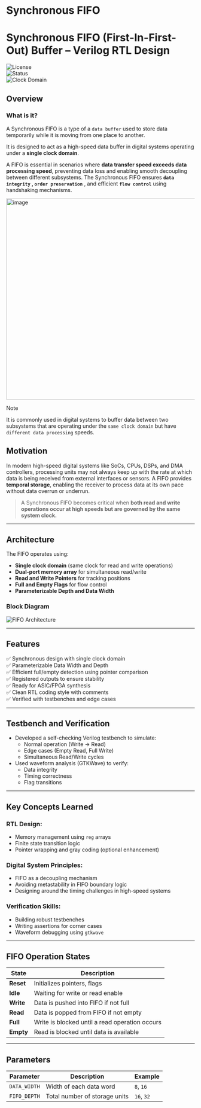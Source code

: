 # Synchronous FIFO 

# Synchronous FIFO (First-In-First-Out) Buffer – Verilog RTL Design

![License](https://img.shields.io/badge/Language-Verilog-informational)  
![Status](https://img.shields.io/badge/Status-Completed-brightgreen)  
![Clock Domain](https://img.shields.io/badge/Clock-Synchronous-blue)

## Overview

### What is it?
  A Synchronous FIFO is a type of a `data buffer` used to store data temporarily while it is moving from one place to another.

  It is  designed to act as a high-speed data buffer in digital systems operating under a **single clock domain**.

  A FIFO is essential in scenarios where **data transfer speed exceeds data processing speed**, preventing data loss and enabling smooth decoupling between different subsystems. The Synchronous FIFO ensures **`data integrity` , `order preservation`**  , and efficient **`flow control`** using handshaking mechanisms.

<img width="1024" height="538" alt="image" src="https://github.com/user-attachments/assets/ce6d7aba-6561-475f-a4d5-fd771314f53d" />

>[!NOTE]
> It is commonly used in digital systems to buffer data between two subsystems that are operating under the `same clock domain` but have `different data processing` speeds. 

## Motivation

In modern high-speed digital systems like SoCs, CPUs, DSPs, and DMA controllers, processing units may not always keep up with the rate at which data is being received from external interfaces or sensors. A FIFO provides **temporal storage**, enabling the receiver to process data at its own pace without data overrun or underrun.

> A Synchronous FIFO becomes critical when **both read and write operations occur at high speeds but are governed by the same system clock.**

---

## Architecture

The FIFO operates using:

- **Single clock domain** (same clock for read and write operations)
- **Dual-port memory array** for simultaneous read/write
- **Read and Write Pointers** for tracking positions
- **Full and Empty Flags** for flow control
- **Parameterizable Depth and Data Width**

### Block Diagram

![FIFO Architecture](https://github.com/user-attachments/assets/13244c13-abe4-47df-820f-0883010b503e)

---

## Features

✅ Synchronous design with single clock domain  
✅ Parameterizable Data Width and Depth  
✅ Efficient full/empty detection using pointer comparison  
✅ Registered outputs to ensure stability  
✅ Ready for ASIC/FPGA synthesis  
✅ Clean RTL coding style with comments  
✅ Verified with testbenches and edge cases

---

## Testbench and Verification

- Developed a self-checking Verilog testbench to simulate:
  - Normal operation (Write → Read)
  - Edge cases (Empty Read, Full Write)
  - Simultaneous Read/Write cycles
- Used waveform analysis (GTKWave) to verify:
  - Data integrity
  - Timing correctness
  - Flag transitions

---

## Key Concepts Learned

### RTL Design:
- Memory management using `reg` arrays
- Finite state transition logic
- Pointer wrapping and gray coding (optional enhancement)

### Digital System Principles:
- FIFO as a decoupling mechanism
- Avoiding metastability in FIFO boundary logic
- Designing around the timing challenges in high-speed systems

### Verification Skills:
- Building robust testbenches
- Writing assertions for corner cases
- Waveform debugging using `gtkwave`

---

## FIFO Operation States

| State      | Description                                         |
|------------|-----------------------------------------------------|
| **Reset**  | Initializes pointers, flags                         |
| **Idle**   | Waiting for write or read enable                    |
| **Write**  | Data is pushed into FIFO if not full                |
| **Read**   | Data is popped from FIFO if not empty               |
| **Full**   | Write is blocked until a read operation occurs      |
| **Empty**  | Read is blocked until data is available             |

---

## Parameters

| Parameter       | Description                   | Example     |
|----------------|-------------------------------|-------------|
| `DATA_WIDTH`   | Width of each data word        | `8`, `16`   |
| `FIFO_DEPTH`   | Total number of storage units  | `16`, `32`  |



